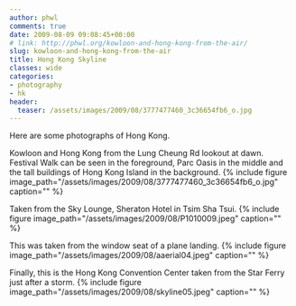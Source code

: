 ```yaml
---
author: phwl
comments: true
date: 2009-08-09 09:08:45+00:00
# link: http://phwl.org/kowloon-and-hong-kong-from-the-air/
slug: kowloon-and-hong-kong-from-the-air
title: Hong Kong Skyline
classes: wide
categories:
- photography
- hk
header:
  teaser: /assets/images/2009/08/3777477460_3c36654fb6_o.jpg
---
```


Here are some photographs of Hong Kong.

Kowloon and Hong Kong from the Lung Cheung Rd lookout at dawn. Festival Walk can be seen in the foreground, Parc Oasis in the middle and the tall buildings of Hong Kong Island in the background.
{% include figure image_path="/assets/images/2009/08/3777477460_3c36654fb6_o.jpg" caption="" %}
<!-- more -->
Taken from the Sky Lounge, Sheraton Hotel in Tsim Sha Tsui.
{% include figure image_path="/assets/images/2009/08/P1010009.jpeg" caption="" %}

This was taken from the window seat of a plane landing.
{% include figure image_path="/assets/images/2009/08/aaerial04.jpeg" caption="" %}

Finally, this is the Hong Kong Convention Center taken from the Star Ferry just after a storm.
{% include figure image_path="/assets/images/2009/08/skyline05.jpeg" caption="" %}


